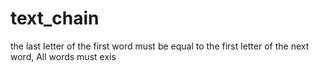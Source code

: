 # text_chain

the last letter of the first word must be equal to the first letter of the next word, All words must exis
